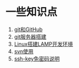 # 一些知识点
1. [git和GitHub](https://github.com/wuxiwei/aLittle/blob/master/git%E5%92%8CGitHub.md)
2. [git服务器搭建](https://github.com/wuxiwei/aLittle/blob/master/git%E6%9C%8D%E5%8A%A1%E5%99%A8%E6%90%AD%E5%BB%BA.md)
3. [Linux搭建LAMP开发环境](https://github.com/wuxiwei/aLittle/blob/master/Linux%E6%90%AD%E5%BB%BALAMP%E5%BC%80%E5%8F%91%E7%8E%AF%E5%A2%83.md)
4. [svn使用](https://github.com/wuxiwei/aLittle/blob/master/svn%E4%BD%BF%E7%94%A8.md)
5. [ssh-key免密码说明]()
